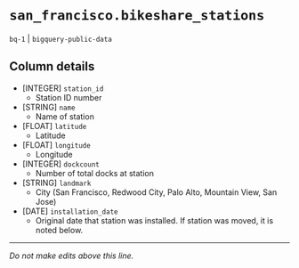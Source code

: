 # `san_francisco.bikeshare_stations`
`bq-1` | `bigquery-public-data`

## Column details
* [INTEGER]   `station_id`
  - Station ID number
* [STRING]    `name`
  - Name of station
* [FLOAT]     `latitude`
  - Latitude
* [FLOAT]     `longitude`
  - Longitude
* [INTEGER]   `dockcount`
  - Number of total docks at station
* [STRING]    `landmark`
  - City (San Francisco, Redwood City, Palo Alto, Mountain View, San Jose)
* [DATE]      `installation_date`
  - Original date that station was installed. If station was moved, it is noted below.

-------------------------------------------------------------------------------
*Do not make edits above this line.*
